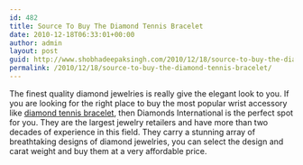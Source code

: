 ```yaml
---
id: 482
title: Source To Buy The Diamond Tennis Bracelet
date: 2010-12-18T06:33:01+00:00
author: admin
layout: post
guid: http://www.shobhadeepaksingh.com/2010/12/18/source-to-buy-the-diamond-tennisb-bracelet/
permalink: /2010/12/18/source-to-buy-the-diamond-tennis-bracelet/
---
```

The finest quality diamond jewelries is really give the elegant look to you. If you are looking for the right place to buy the most popular wrist accessory like [diamond tennis bracelet](http://www.shopdi.com/Tennis-Bracelets/ca/ditnbts.cfm), then Diamonds International is the perfect spot for you. They are the largest jewelry retailers and have more than two decades of experience in this field. They carry a stunning array of breathtaking designs of diamond jewelries, you can select the design and carat weight and buy them at a very affordable price.